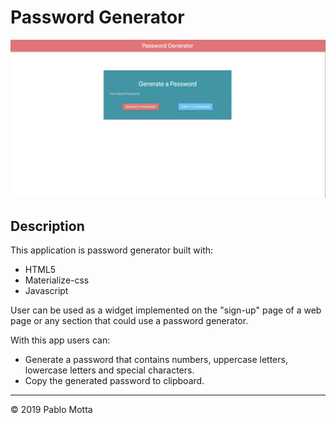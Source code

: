 # Password Generator

![password generator demo](./img/screenShot.png)

## Description

This application is password generator built with:

-   HTML5
-   Materialize-css
-   Javascript

User can be used as a widget implemented on the "sign-up" page of a web page or any section that could use a password generator.

With this app users can:

-   Generate a password that contains numbers, uppercase letters, lowercase letters and special characters.
-   Copy the generated password to clipboard.

---

© 2019 Pablo Motta

